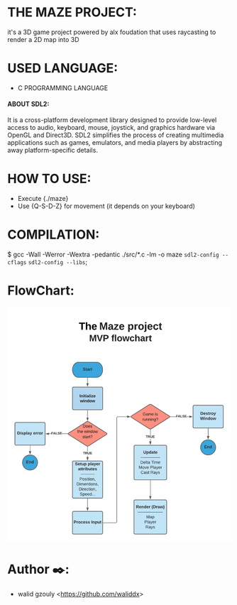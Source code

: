 # THE MAZE PROJECT:

 it's a 3D game project powered by alx foudation that uses raycasting to render a 2D map into 3D 

# USED LANGUAGE:

- C PROGRAMMING LANGUAGE
 
#### ABOUT SDL2:

It is a cross-platform development library designed to provide low-level access to audio, keyboard, mouse, joystick, and graphics hardware via OpenGL and Direct3D. SDL2 simplifies the process of creating multimedia applications such as games, emulators, and media players by abstracting away platform-specific details. 

# HOW TO USE:

- Execute {./maze} 
- Use {Q-S-D-Z} for movement (it depends on your keyboard) 

# COMPILATION:

$ gcc -Wall -Werror -Wextra -pedantic ./src/*.c -lm -o maze `sdl2-config --cflags` `sdl2-config --libs`;

# FlowChart:
![](image.png)

# Author ✒️:
- walid gzouly <<https://github.com/waliddx>>


